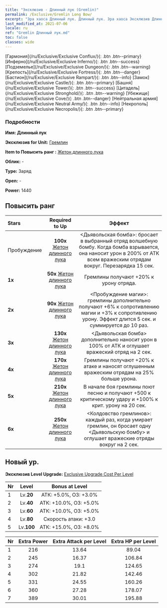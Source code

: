 ```yaml
---
title: "Эксклюзив - Длинный лук (Gremlin)"
permalink: /Exclusive/Gremlin Long Bow/
excerpt: "Эра хаоса Длинный лук. Длинный лук. Эра хаоса Эксклюзив Длинный лук. Гремлин Эксклюзив."
last_modified_at: 2021-07-06
locale: ru
ref: "Gremlin Длинный лук.md"
toc: false
classes: wide
---
```

 [Гармония](/ru/Exclusive/Exclusive Conflux/){: .btn .btn--primary} [Инферно](/ru/Exclusive/Exclusive Inferno/){: .btn .btn--success} [Подземелье](/ru/Exclusive/Exclusive Dungeon/){: .btn .btn--warning} [Крепость](/ru/Exclusive/Exclusive Fortress/){: .btn .btn--danger} [Бастион](/ru/Exclusive/Exclusive Rampart/){: .btn .btn--info} [Замок](/ru/Exclusive/Exclusive Castle/){: .btn .btn--primary} [Башня](/ru/Exclusive/Exclusive Tower/){: .btn .btn--success} [Цитадель](/ru/Exclusive/Exclusive Stronghold/){: .btn .btn--warning} [Убежище](/ru/Exclusive/Exclusive Cove/){: .btn .btn--danger} [Нейтральная армия](/ru/Exclusive/Exclusive Neutral Army/){: .btn .btn--info} [Некрополь](/ru/Exclusive/Exclusive Necropolis/){: .btn .btn--primary} 

### Подробности
 **Имя: Длинный лук** 

 **Эксклюзив for Unit:** [Гремлин](/ru/units/Gremlin/) 

 **Item to Повысить ранг :** [Жетон длинного лука](/ItemsRU/con_914/)

 **Облик:** -

 **Type:** Заряд

 **Open:** -

 **Power:** 1440

## Повысить ранг 

  |     Stars    |  Required to Up | Эффект |
  |:-------------|:---------------:|:---------------:|
  |  Пробуждение  | **100x** [Жетон длинного лука](/ItemsRU/con_914/) | <Дьявольская бомба>: бросает в выбранный отряд волшебную бомбу. Когда бомба взрывается, она наносит урон в 200% от АТК всем вражеским отрядам вокруг. Перезарядка 15 сек. |
  | **1x** <i class="fas fa-star"/> | **50x** [Жетон длинного лука](/ItemsRU/con_914/) | Гремлины получают +20% к урону отряда. |
  | **2x** <i class="fas fa-star"/> | **90x** [Жетон длинного лука](/ItemsRU/con_914/) | <Пробуждение магии>: гремлины дополнительно получают +6% к сопротивлению магии и +3% к сопротивлению урону. Эффект длится 5 сек. и суммируется до 10 раз. |
  | **3x** <i class="fas fa-star"/> | **130x** [Жетон длинного лука](/ItemsRU/con_914/) | <Дьявольская бомба> дополнительно наносит урон в 100% от АТК и оглушает вражеский отряд на 2 сек. |
  | **4x** <i class="fas fa-star"/> | **170x** [Жетон длинного лука](/ItemsRU/con_914/) | Гремлины получают +20% к атаке и наносят оглушенным вражеским отрядам на 25% больше урона. |
  | **5x** <i class="fas fa-star"/> | **210x** [Жетон длинного лука](/ItemsRU/con_914/) | В начале боя гремлины поют песню и получают +500 к критическому удару и +100% к крит. урону на 20 сек. |
  | **6x** <i class="fas fa-star"/> | **250x** [Жетон длинного лука](/ItemsRU/con_914/) | <Колдовство гремлинов>: каждый раз, когда умирает гремлин, он бросает одну <Дьявольскую бомбу> и оглушает вражеские отряды вокруг на 2 сек. |


## Новый ур.
 **Эксклюзив Level Upgrade:** [Exclusive Upgrade Cost Per Level](/Exclusive/ExclusiveUpgradeCostPerLevel/)

  |  Nr  |   Level  | Bonus at Level |
  |:-----|:--------:|:--------------:|
  | 1 | Lv.**20** | АТК: +5.0%, ОЗ: +3.0% |
  | 2 | Lv.**40** | АТК: +10.0%, ОЗ: +5.0% |
  | 3 | Lv.**60** | АТК: +10.0%, ОЗ: +5.0% |
  | 4 | Lv.**80** | Скорость атаки: +3.0 |
  | 5 | Lv.**100** | АТК: +15.0%, ОЗ: +8.0% |


  |  Nr  |  Extra Power | Extra Attack per Level | Extra HP per Level |
  |:-----|:--------:|:--------:|:--------:|
  | 1 | 216 | 13.64 | 89.04 |
  | 2 | 245 | 16.37 | 106.84 |
  | 3 | 274 | 19.1 | 124.65 |
  | 4 | 302 | 21.82 | 142.46 |
  | 5 | 331 | 24.55 | 160.26 |
  | 6 | 360 | 27.28 | 178.07 |
  | 7 | 389 | 30.01 | 195.88 |


